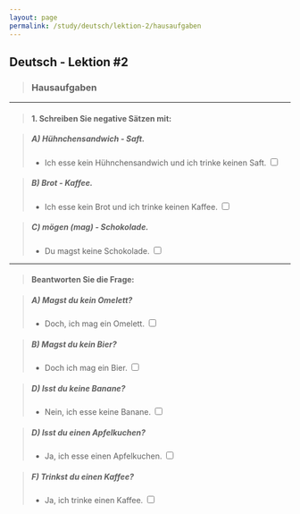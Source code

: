 ```yaml
---
layout: page
permalink: /study/deutsch/lektion-2/hausaufgaben
---
```


## Deutsch - Lektion #2

> ### **Hausaufgaben**

---

> #### 1. Schreiben Sie negative Sätzen mit:

> ##### A) Hühnchensandwich - Saft.
> - Ich esse kein Hühnchensandwich und ich trinke keinen Saft. <input type="checkbox" />

> ##### B) Brot - Kaffee.
> - Ich esse kein Brot und ich trinke keinen Kaffee. <input type="checkbox" />

> ##### C) mögen (mag)  - Schokolade.
> - Du magst keine Schokolade. <input type="checkbox" />

---

> #### Beantworten Sie die Frage:

> ##### A) Magst du kein Omelett?
> -  Doch, ich mag ein Omelett. <input type="checkbox" />

> ##### B) Magst du kein Bier?
> - Doch ich mag ein Bier. <input type="checkbox" />

> ##### D) Isst du keine Banane?
> -  Nein, ich esse keine Banane. <input type="checkbox" />

> ##### D) Isst du einen Apfelkuchen?
> -  Ja, ich esse einen Apfelkuchen. <input type="checkbox" />

> ##### F) Trinkst du einen Kaffee?
> -  Ja, ich trinke einen Kaffee. <input type="checkbox" />
